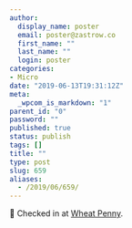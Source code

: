 ```yaml
---
author:
  display_name: poster
  email: poster@zastrow.co
  first_name: ""
  last_name: ""
  login: poster
categories:
- Micro
date: "2019-06-13T19:31:12Z"
meta:
  _wpcom_is_markdown: "1"
parent_id: "0"
password: ""
published: true
status: publish
tags: []
title: ""
type: post
slug: 659
aliases:
  - /2019/06/659/
---
```

<p><span>📍</span> Checked in at <a href="http://4sq.com/14hhTOb">Wheat Penny</a>.</p>
